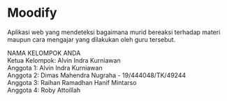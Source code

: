 # Moodify
Aplikasi web yang mendeteksi bagaimana murid bereaksi terhadap materi maupun cara mengajar yang dilakukan oleh guru tersebut. <br/>

NAMA KELOMPOK ANDA  <br/>
Ketua Kelompok: Alvin Indra Kurniawan  <br/>
Anggota 1: Alvin Indra Kurniawan <br/>
Anggota 2: Dimas Mahendra Nugraha - 19/444048/TK/49244 <br/>
Anggota 3: Raihan Ramadhan Hanif Mintarso  <br/>
Anggota 4: Roby Attoillah <br/>

